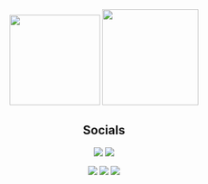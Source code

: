 <div align="center">  
  <img height="160em" src="https://github-readme-stats.vercel.app/api?username=Blackoutburst&show_icons=true&custom_title=Blackoutburst%20GitHub%20Stats&rank_icon=percentile&include_all_commits=true&hide=commits&count_private=true&hide_border=true&title_color=5f9dc9&text_color=955cd1&icon_color=5f9dc9&bg_color=00000000" />
  <img height="170em" src="https://github-readme-stats.vercel.app/api/top-langs/?username=Blackoutburst&layout=compact&hide_border=true&title_color=5f9dc9&text_color=955cd1&icon_color=5f9dc9&bg_color=00000000&langs_count=6&hide_progress=true" />

  <h2>Socials</h2>
  
  [<img src="https://img.shields.io/badge/blackoutburst-7289da?style=for-the-badge&logo=discord&logoColor=white">](#)
  [<img src="https://img.shields.io/badge/Website-blueviolet?style=for-the-badge">](https://www.blackoutburst.com/)

  [<img src="https://img.shields.io/badge/osu!-cc5288?style=for-the-badge&logo=osu&logoColor=white">](https://osu.ppy.sh/users/5928457)
  [<img src="https://img.shields.io/badge/Steam-1b2838?style=for-the-badge&logo=steam">](https://steamcommunity.com/id/blackoutburst/)
  [<img src="https://img.shields.io/badge/Youtube-ff0000?style=for-the-badge&logo=youtube">](https://www.youtube.com/channel/UCOmdNokN6UVeNhDfB61B_0A)
</div>
